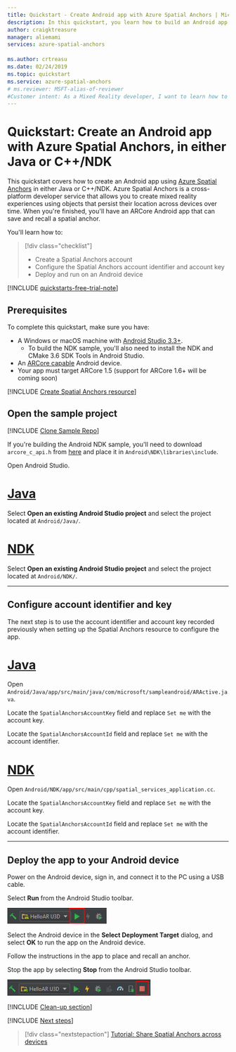 ```yaml
---
title: Quickstart - Create Android app with Azure Spatial Anchors | Microsoft Docs
description: In this quickstart, you learn how to build an Android app using Spatial Anchors.
author: craigktreasure
manager: aliemami
services: azure-spatial-anchors

ms.author: crtreasu
ms.date: 02/24/2019
ms.topic: quickstart
ms.service: azure-spatial-anchors
# ms.reviewer: MSFT-alias-of-reviewer
#Customer intent: As a Mixed Reality developer, I want to learn how to use Azure Spatial Anchors in my Android app (in either Java or C++/NDK) that can place and locate a 3D object that persists across devices and platforms.
---
```

# Quickstart: Create an Android app with Azure Spatial Anchors, in either Java or C++/NDK

This quickstart covers how to create an Android app using [Azure Spatial Anchors](../overview.md) in either Java or C++/NDK. Azure Spatial Anchors is a cross-platform developer service that allows you to create mixed reality experiences using objects that persist their location across devices over time. When you're finished, you'll have an ARCore Android app that can save and recall a spatial anchor.

You'll learn how to:

> [!div class="checklist"]
> * Create a Spatial Anchors account
> * Configure the Spatial Anchors account identifier and account key
> * Deploy and run on an Android device

[!INCLUDE [quickstarts-free-trial-note](../../../includes/quickstarts-free-trial-note.md)]

## Prerequisites

To complete this quickstart, make sure you have:

- A Windows or macOS machine with <a href="https://developer.android.com/studio/" target="_blank">Android Studio 3.3+</a>.
  - To build the NDK sample, you'll also need to install the NDK and CMake 3.6 SDK Tools in Android Studio.
- An <a href="https://developers.google.com/ar/discover/supported-devices" target="_blank">ARCore capable</a> Android device.
- Your app must target ARCore 1.5 (support for ARCore 1.6+ will be coming soon)

[!INCLUDE [Create Spatial Anchors resource](../../../includes/spatial-anchors-get-started-create-resource.md)]

## Open the sample project

[!INCLUDE [Clone Sample Repo](../../../includes/spatial-anchors-clone-sample-repository.md)]

If you're building the Android NDK sample, you'll need to download `arcore_c_api.h` from [here](https://raw.githubusercontent.com/google-ar/arcore-android-sdk/v1.5.0/libraries/include/arcore_c_api.h) and place it in `Android\NDK\libraries\include`.

Open Android Studio.

# [Java](#tab/openproject-java)

Select **Open an existing Android Studio project** and select the project located at `Android/Java/`.

# [NDK](#tab/openproject-ndk)

Select **Open an existing Android Studio project** and select the project located at `Android/NDK/`.

***

## Configure account identifier and key

The next step is to use the account identifier and account key recorded previously when setting up the Spatial Anchors resource to configure the app.

# [Java](#tab/openproject-java)

Open `Android/Java/app/src/main/java/com/microsoft/sampleandroid/ARActive.java`.

Locate the `SpatialAnchorsAccountKey` field and replace `Set me` with the account key.

Locate the `SpatialAnchorsAccountId` field and replace `Set me` with the account identifier.

# [NDK](#tab/openproject-ndk)

Open `Android/NDK/app/src/main/cpp/spatial_services_application.cc`.

Locate the `SpatialAnchorsAccountKey` field and replace `Set me` with the account key.

Locate the `SpatialAnchorsAccountId` field and replace `Set me` with the account identifier.

***

## Deploy the app to your Android device

Power on the Android device, sign in, and connect it to the PC using a USB cable.

Select **Run** from the Android Studio toolbar.

![Android Studio Deploy and Run](./media/get-started-android/android-studio-deploy-run.png)

Select the Android device in the **Select Deployment Target** dialog, and select **OK** to run the app on the Android device.

Follow the instructions in the app to place and recall an anchor.

Stop the app by selecting **Stop** from the Android Studio toolbar.

![Android Studio Stop](./media/get-started-android/android-studio-stop.png)

[!INCLUDE [Clean-up section](../../../includes/clean-up-section-portal.md)]

[!INCLUDE [Next steps](../../../includes/spatial-anchors-quickstarts-nextsteps.md)]

> [!div class="nextstepaction"]
> [Tutorial: Share Spatial Anchors across devices](../tutorials/tutorial-share-anchors-across-devices.md)
